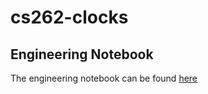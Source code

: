 # cs262-clocks
## Engineering Notebook
The engineering notebook can be found [here](https://docs.google.com/document/d/1cd2ADotJJuukOL3ebo9es9_DIUSupXIdjXFgi5i30cU/edit?usp=sharing)
